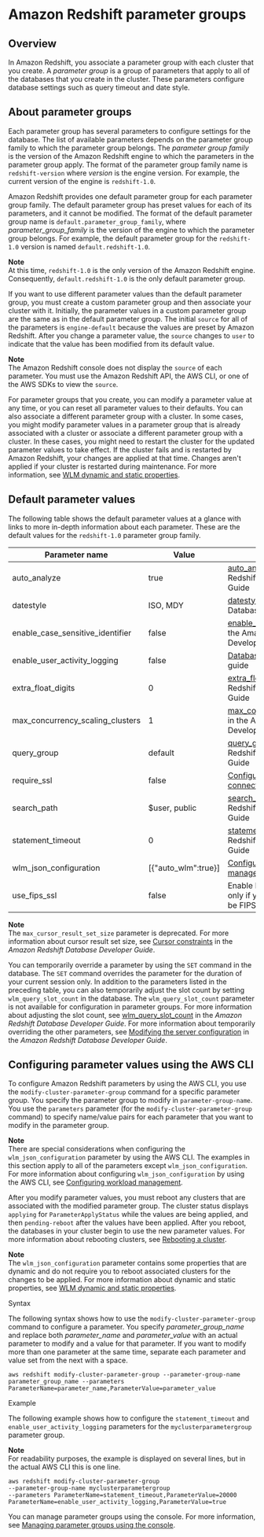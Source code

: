 # Amazon Redshift parameter groups<a name="working-with-parameter-groups"></a>

## Overview<a name="working-with-parameter-groups-overview"></a>

 In Amazon Redshift, you associate a parameter group with each cluster that you create\. A *parameter group* is a group of parameters that apply to all of the databases that you create in the cluster\. These parameters configure database settings such as query timeout and date style\. 

## About parameter groups<a name="about-parameter-groups"></a>

Each parameter group has several parameters to configure settings for the database\. The list of available parameters depends on the parameter group family to which the parameter group belongs\. The *parameter group family* is the version of the Amazon Redshift engine to which the parameters in the parameter group apply\. The format of the parameter group family name is `redshift-version` where *version* is the engine version\. For example, the current version of the engine is `redshift-1.0`\. 

Amazon Redshift provides one default parameter group for each parameter group family\. The default parameter group has preset values for each of its parameters, and it cannot be modified\. The format of the default parameter group name is `default.parameter_group_family`, where *parameter\_group\_family* is the version of the engine to which the parameter group belongs\. For example, the default parameter group for the `redshift-1.0` version is named `default.redshift-1.0`\. 

**Note**  
 At this time, `redshift-1.0` is the only version of the Amazon Redshift engine\. Consequently, `default.redshift-1.0` is the only default parameter group\. 

If you want to use different parameter values than the default parameter group, you must create a custom parameter group and then associate your cluster with it\. Initially, the parameter values in a custom parameter group are the same as in the default parameter group\. The initial `source` for all of the parameters is `engine-default` because the values are preset by Amazon Redshift\. After you change a parameter value, the `source` changes to `user` to indicate that the value has been modified from its default value\. 

**Note**  
The Amazon Redshift console does not display the `source` of each parameter\. You must use the Amazon Redshift API, the AWS CLI, or one of the AWS SDKs to view the `source`\.

For parameter groups that you create, you can modify a parameter value at any time, or you can reset all parameter values to their defaults\. You can also associate a different parameter group with a cluster\. In some cases, you might modify parameter values in a parameter group that is already associated with a cluster or associate a different parameter group with a cluster\. In these cases, you might need to restart the cluster for the updated parameter values to take effect\. If the cluster fails and is restarted by Amazon Redshift, your changes are applied at that time\. Changes aren't applied if your cluster is restarted during maintenance\. For more information, see [WLM dynamic and static properties](workload-mgmt-config.md#wlm-dynamic-and-static-properties)\.

## Default parameter values<a name="default-param-group-values"></a>

The following table shows the default parameter values at a glance with links to more in\-depth information about each parameter\. These are the default values for the `redshift-1.0` parameter group family\. 


| Parameter name | Value | More information | 
| --- | --- | --- | 
|  auto\_analyze  |  true  |  [auto\_analyze](https://docs.aws.amazon.com/redshift/latest/dg/r_auto_analyze.html) in the Amazon Redshift Database Developer Guide  | 
|  datestyle  |   ISO, MDY   |  [datestyle](https://docs.aws.amazon.com/redshift/latest/dg/r_datestyle.html) in the Amazon Redshift Database Developer Guide  | 
|  enable\_case\_sensitive\_identifier  |   false   |  [enable\_case\_sensitive\_identifier](https://docs.aws.amazon.com/redshift/latest/dg/r_enable_case_sensitive_identifier.html) in the Amazon Redshift Database Developer Guide  | 
|  enable\_user\_activity\_logging  |   false   |  [Database audit logging](db-auditing.md) in this guide  | 
|  extra\_float\_digits  |  0  |  [extra\_float\_digits](https://docs.aws.amazon.com/redshift/latest/dg/r_extra_float_digits.html) in the Amazon Redshift Database Developer Guide  | 
|  max\_concurrency\_scaling\_clusters  |  1  |  [max\_concurrency\_scaling\_clusters](https://docs.aws.amazon.com/redshift/latest/dg/r_max_concurrency_scaling_clusters.html) in the Amazon Redshift Database Developer Guide  | 
|  query\_group  |  default   |  [query\_group](https://docs.aws.amazon.com/redshift/latest/dg/r_query_group.html) in the Amazon Redshift Database Developer Guide  | 
|  require\_ssl  |  false  |  [Configuring security options for connections](connecting-ssl-support.md) in this guide  | 
|  search\_path  |   $user, public   |  [search\_path](https://docs.aws.amazon.com/redshift/latest/dg/r_search_path.html) in the Amazon Redshift Database Developer Guide  | 
|  statement\_timeout  |  0  |  [statement\_timeout](https://docs.aws.amazon.com/redshift/latest/dg/r_statement_timeout.html) in the Amazon Redshift Database Developer Guide  | 
|  wlm\_json\_configuration  |   \[\{"auto\_wlm":true\}\]   |  [Configuring workload management](workload-mgmt-config.md) in this guide | 
|  use\_fips\_ssl  |  false  |  Enable FIPS\-compliant SSL mode only if your system is required to be FIPS\-compliant\. | 

**Note**  
The `max_cursor_result_set_size` parameter is deprecated\. For more information about cursor result set size, see [ Cursor constraints](https://docs.aws.amazon.com/redshift/latest/dg/declare.html#declare-constraints) in the *Amazon Redshift Database Developer Guide*\.

You can temporarily override a parameter by using the `SET` command in the database\. The `SET` command overrides the parameter for the duration of your current session only\. In addition to the parameters listed in the preceding table, you can also temporarily adjust the slot count by setting `wlm_query_slot_count` in the database\. The `wlm_query_slot_count` parameter is not available for configuration in parameter groups\. For more information about adjusting the slot count, see [wlm\_query\_slot\_count](https://docs.aws.amazon.com/redshift/latest/dg/r_wlm_query_slot_count.html) in the *Amazon Redshift Database Developer Guide*\. For more information about temporarily overriding the other parameters, see [ Modifying the server configuration](https://docs.aws.amazon.com/redshift/latest/dg/t_Modifying_the_default_settings.html) in the *Amazon Redshift Database Developer Guide*\.

## Configuring parameter values using the AWS CLI<a name="configure-parameters-using-the-cli"></a>

 To configure Amazon Redshift parameters by using the AWS CLI, you use the `modify-cluster-parameter-group` command for a specific parameter group\. You specify the parameter group to modify in `parameter-group-name`\. You use the `parameters` parameter \(for the `modify-cluster-parameter-group` command\) to specify name/value pairs for each parameter that you want to modify in the parameter group\. 

**Note**  
There are special considerations when configuring the `wlm_json_configuration` parameter by using the AWS CLI\. The examples in this section apply to all of the parameters except `wlm_json_configuration`\. For more information about configuring `wlm_json_configuration` by using the AWS CLI, see [Configuring workload management](workload-mgmt-config.md)\. 

After you modify parameter values, you must reboot any clusters that are associated with the modified parameter group\. The cluster status displays `applying` for `ParameterApplyStatus` while the values are being applied, and then `pending-reboot` after the values have been applied\. After you reboot, the databases in your cluster begin to use the new parameter values\. For more information about rebooting clusters, see [Rebooting a cluster](managing-clusters-console.md#reboot-cluster)\. 

**Note**  
The `wlm_json_configuration` parameter contains some properties that are dynamic and do not require you to reboot associated clusters for the changes to be applied\. For more information about dynamic and static properties, see [WLM dynamic and static properties](workload-mgmt-config.md#wlm-dynamic-and-static-properties)\. 

Syntax

 The following syntax shows how to use the `modify-cluster-parameter-group` command to configure a parameter\. You specify *parameter\_group\_name* and replace both *parameter\_name* and *parameter\_value* with an actual parameter to modify and a value for that parameter\. If you want to modify more than one parameter at the same time, separate each parameter and value set from the next with a space\. 

```
aws redshift modify-cluster-parameter-group --parameter-group-name parameter_group_name --parameters ParameterName=parameter_name,ParameterValue=parameter_value
```

Example

 The following example shows how to configure the `statement_timeout` and `enable_user_activity_logging` parameters for the `myclusterparametergroup` parameter group\. 

**Note**  
 For readability purposes, the example is displayed on several lines, but in the actual AWS CLI this is one line\. 

```
aws redshift modify-cluster-parameter-group 
--parameter-group-name myclusterparametergroup 
--parameters ParameterName=statement_timeout,ParameterValue=20000 ParameterName=enable_user_activity_logging,ParameterValue=true
```

You can manage parameter groups using the console\. For more information, see [Managing parameter groups using the console](managing-parameter-groups-console.md)\. 
